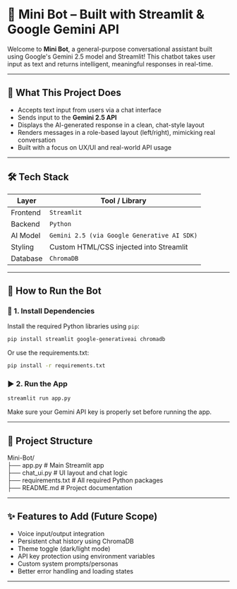 # 🤖 Mini Bot – Built with Streamlit & Google Gemini API

Welcome to **Mini Bot**, a general-purpose conversational assistant built using Google's Gemini 2.5 model and Streamlit! This chatbot takes user input as text and returns intelligent, meaningful responses in real-time.

---

## 🧠 What This Project Does

- Accepts text input from users via a chat interface  
- Sends input to the **Gemini 2.5 API**  
- Displays the AI-generated response in a clean, chat-style layout  
- Renders messages in a role-based layout (left/right), mimicking real conversation  
- Built with a focus on UX/UI and real-world API usage

---

## 🛠️ Tech Stack

| Layer    | Tool / Library                             |
|----------|--------------------------------------------|
| Frontend | `Streamlit`                                |
| Backend  | `Python`                                   |
| AI Model | `Gemini 2.5 (via Google Generative AI SDK)`|
| Styling  | Custom HTML/CSS injected into Streamlit    |
| Database | `ChromaDB`                                 |

---

## 🚀 How to Run the Bot

### 🧩 1. Install Dependencies

Install the required Python libraries using `pip`:

```bash
pip install streamlit google-generativeai chromadb
```

Or use the requirements.txt:

```bash
pip install -r requirements.txt
```

### ▶️ 2. Run the App

```bash
streamlit run app.py
```

Make sure your Gemini API key is properly set before running the app.

---

## 📂 Project Structure

Mini-Bot/  
├── app.py               # Main Streamlit app  
├── chat_ui.py           # UI layout and chat logic  
├── requirements.txt     # All required Python packages  
├── README.md            # Project documentation

---

## ✨ Features to Add (Future Scope)

- Voice input/output integration  
- Persistent chat history using ChromaDB  
- Theme toggle (dark/light mode)  
- API key protection using environment variables  
- Custom system prompts/personas  
- Better error handling and loading states

---


